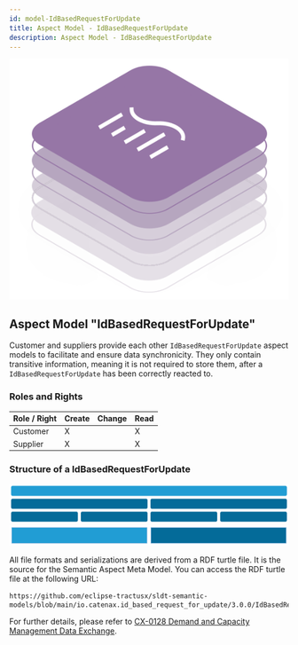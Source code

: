 ```yaml
---
id: model-IdBasedRequestForUpdate
title: Aspect Model - IdBasedRequestForUpdate
description: Aspect Model - IdBasedRequestForUpdate
---
```


![DCM kit banner](/img/kit-icons/dcm-kit-icon.svg)

## Aspect Model "IdBasedRequestForUpdate"

Customer and suppliers provide each other `IdBasedRequestForUpdate` aspect models to facilitate and ensure data synchronicity. They only contain transitive information, meaning it is not required to store them, after a `IdBasedRequestForUpdate` has been correctly reacted to.

### Roles and Rights

|Role / Right|Create|Change|Read|
|-|-|-|-|
|Customer|X||X|
|Supplier|X||X|

### Structure of a IdBasedRequestForUpdate

![IdBasedRequestforUpdate Structure](./resources/model-rfu_structure.svg)
![IdBasedRequestforUpdate Structure Legend](./resources/model-rfu_legend.svg)

<!--
```mermaid
block-beta
columns 4
A("RequestforUpdate"):4
B1("WeekBasedMaterialDemand"):2
B3("WeekBasedCapacityGroup"):2
C1("changedAt")
C2("MaterialDemandID")
C3("changedAt")
C4("CapacityGroupID")

classDef RfU_must fill:#219dd4,stroke:#FFFFFF,color:#000000
classDef RfU_optional fill:#046b99,stroke:#FFFFFF,color:#F4F2F3
class A RfU_must
class B1,B3,C1,C2,C3,C4 RfU_optional
```
```mermaid
block-beta
A["Request for Update data (mandatory)"] style A fill:#219dd4,color:#000000
B["Request for Update data (optional)"] style B fill:#046b99,color:#F4F2F3
```

### Example data

```json
{
  "weekBasedMaterialDemand" : [ {
    "materialDemandId" : "0157ba42-d2a8-4e28-8565-7b07830c3456",
    "changedAt" : "2023-03-10T12:27:11.320Z"
  } ],
  "weekBasedCapacityGroup" : [ {
    "capacityGroupId" : "0157ba42-d2a8-4e28-8565-7b07830c1110",
    "changedAt" : "2023-03-10T12:27:11.320Z"
  } ]
}
```
-->

All file formats and serializations are derived from a RDF turtle file. It is the source for the Semantic Aspect Meta Model. You can access the RDF turtle file at the following URL:

```text
https://github.com/eclipse-tractusx/sldt-semantic-models/blob/main/io.catenax.id_based_request_for_update/3.0.0/IdBasedRequestForUpdate.ttl
```

For further details, please refer to [CX-0128 Demand and Capacity Management Data Exchange][StandardLibrary].

[StandardLibrary]: https://catena-x.net/de/standard-library

